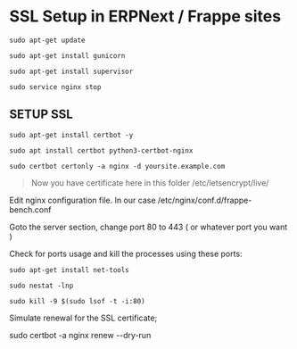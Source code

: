 # SSL Setup in ERPNext / Frappe sites

```
sudo apt-get update
```

```
sudo apt-get install gunicorn
```

```
sudo apt-get install supervisor
```

```
sudo service nginx stop
```

## SETUP SSL

```
sudo apt-get install certbot -y
```

```
sudo apt install certbot python3-certbot-nginx
```

```
sudo certbot certonly -a nginx -d yoursite.example.com 
```


> Now you have certificate here in this folder /etc/letsencrypt/live/

Edit nginx configuration file. In our case /etc/nginx/conf.d/frappe-bench.conf

Goto the server section, change port 80 to 443 ( or whatever port you want )


Check for ports usage and kill the processes using these ports: 
```
sudo apt-get install net-tools
```

```
sudo nestat -lnp
```

```
sudo kill -9 $(sudo lsof -t -i:80)
```

Simulate renewal for the SSL certificate; 


sudo certbot -a nginx renew --dry-run 
